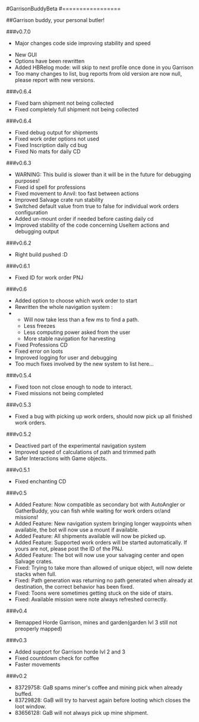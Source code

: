 #GarrisonBuddyBeta
#=================

##Garrison buddy, your personal butler!

###v0.7.0
* Major changes code side improving stability and speed
- New GUI
- Options have been rewritten
- Added HBRelog mode: will skip to next profile once done in you Garrison
- Too many changes to list, bug reports from old version are now null, please report with new versions.


###v0.6.4
* Fixed barn shipment not being collected
* Fixed completely full shipment not being collected 

###v0.6.4
* Fixed debug output for shipments
* Fixed work order options not used
* Fixed Inscription daily cd bug
* Fixed No mats for daily CD

###v0.6.3
* WARNING: This build is slower than it will be in the future for debugging purposes! 
* Fixed id spell for professions
* Fixed movement to Anvil: too fast between actions
* Improved Salvage crate run stability 
* Switched default value from true to false for individual work orders configuration
* Added un-mount order if needed before casting daily cd
* Improved stability of the code concerning UseItem actions and debugging output

###v0.6.2
* Right build pushed :D 

###v0.6.1
* Fixed ID for work order PNJ

###v0.6
* Added option to choose which work order to start
* Rewritten the whole navigation system : 
*  * Will now take less than a few ms to find a path.
   * Less freezes
   * Less computing power asked from the user
   * More stable navigation for harvesting
* Fixed Professions CD
* Fixed error on loots
* Improved logging for user and debugging
* Too much fixes involved by the new system to list here... 

###v0.5.4
* Fixed toon not close enough to node to interact. 
* Fixed missions not being completed

###v0.5.3
* Fixed a bug with picking up work orders, should now pick up all finished work orders.

###v0.5.2
* Deactived part of the experimental navigation system
* Improved speed of calculations of path and trimmed path
* Safer Interactions with Game objects.

###v0.5.1
* Fixed enchanting CD

###v0.5
* Added Feature: Now compatible as secondary bot with AutoAngler or GatherBuddy, you can fish while waiting for work orders or/and missions!
* Added Feature: New navigation system bringing longer waypoints when available, the bot will now use a mount if available.
* Added Feature: All shipments available will now be picked up.
* Added Feature: Supported work orders will be started automatically. If yours are not, please post the ID of the PNJ.
* Added Feature: The bot will now use your salvaging center and open Salvage crates.
* Fixed: Trying to take more than allowed of unique object, will now delete stacks when full.
* Fixed: Path generation was returning no path generated when already at destination, the correct behavior has been fixed.
* Fixed: Toons were sometimes getting stuck on the side of stairs.
* Fixed: Available mission were note always refreshed correctly.

###v0.4
* Remapped Horde Garrison, mines and garden(garden lvl 3 still not preoperly mapped)

###v0.3
* Added support for Garrison horde lvl 2 and 3
* Fixed countdown check for coffee
* Faster movements

###v0.2
* 83729758: GaB spams miner's coffee and mining pick when already buffed.
* 83729828: GaB will try to harvest again before looting which closes the loot window.
* 83656128: GaB will not always pick up mine shipment.